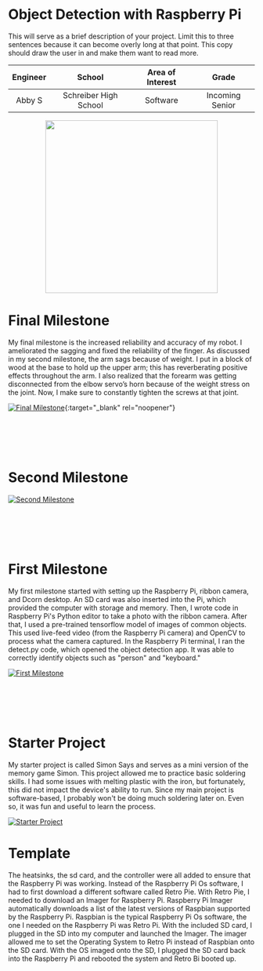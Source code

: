# Object Detection with Raspberry Pi
This will serve as a brief description of your project. Limit this to three sentences because it can become overly long at that point. This copy should draw the user in and make them want to read more.

| **Engineer** | **School** | **Area of Interest** | **Grade** |
|:--:|:--:|:--:|:--:|
| Abby S | Schreiber High School | Software | Incoming Senior

<p align="center">
  <img width="352" height="352" src="https://www.simpleimageresizer.com/_uploads/photos/d471ffb2/abby-bluestamp_2_25.jpeg">
</p>
  
# Final Milestone
My final milestone is the increased reliability and accuracy of my robot. I ameliorated the sagging and fixed the reliability of the finger. As discussed in my second milestone, the arm sags because of weight. I put in a block of wood at the base to hold up the upper arm; this has reverberating positive effects throughout the arm. I also realized that the forearm was getting disconnected from the elbow servo’s horn because of the weight stress on the joint. Now, I make sure to constantly tighten the screws at that joint. 

[![Final Milestone](https://res.cloudinary.com/marcomontalbano/image/upload/v1612573869/video_to_markdown/images/youtube--F7M7imOVGug-c05b58ac6eb4c4700831b2b3070cd403.jpg )](https://www.youtube.com/watch?v=F7M7imOVGug&feature=emb_logo "Final Milestone"){:target="_blank" rel="noopener"}
<pre>




</pre>

# Second Milestone

[![Second Milestone](https://i3.ytimg.com/vi/763d7XsoXwE/maxresdefault.jpg)](https://www.youtube.com/watch?v=763d7XsoXwE "Second Milestone")
<pre>




</pre>

# First Milestone
My first milestone started with setting up the Raspberry Pi, ribbon camera, and Dcorn desktop. An SD card was also inserted into the Pi, which provided the computer with storage and memory. Then, I wrote code in Raspberry Pi's Python editor to take a photo with the ribbon camera. After that, I used a pre-trained tensorflow model of images of common objects. This used live-feed video (from the Raspberry Pi camera) and OpenCV to process what the camera captured. In the Raspberry Pi terminal, I ran the detect.py code, which opened the object detection app. It was able to correctly identify objects such as "person" and "keyboard."

[![First Milestone](https://i3.ytimg.com/vi/PaVFm4ICkAI/maxresdefault.jpg)](https://www.youtube.com/watch?v=PaVFm4ICkAI "First Milestone")
<pre>




</pre>

# Starter Project
My starter project is called Simon Says and serves as a mini version of the memory game Simon. This project allowed me to practice basic soldering skills. I had some issues with melting plastic with the iron, but fortunately, this did not impact the device's ability to run. Since my main project is software-based, I probably won't be doing much soldering later on. Even so, it was fun and useful to learn the process.

[![Starter Project](https://i3.ytimg.com/vi/LiKZF35gun0/maxresdefault.jpg)](https://www.youtube.com/watch?v=LiKZF35gun0 "Starter Project")



# Template
The heatsinks, the sd card, and the controller were all added to ensure that the Raspberry Pi was working. Instead of the Raspberry Pi Os software, I had to first download a different software called Retro Pie. With Retro Pie, I needed to download an Imager for Raspberry Pi. Raspberry Pi Imager automatically downloads a list of the latest versions of Raspbian supported by the Raspberry Pi. Raspbian is the typical Raspberry Pi Os software, the one I needed on the Raspberry Pi was Retro Pi. With the included SD card, I plugged in the SD into my computer and launched the Imager. The imager allowed me to set the Operating System to Retro Pi instead of Raspbian onto the SD card. With the OS imaged onto the SD, I plugged the SD card back into the Raspberry Pi and rebooted the system and Retro Bi booted up.
